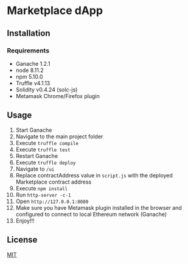 # Marketplace dApp

## Installation

### Requirements
* Ganache 1.2.1
* node 8.11.2
* npm 5.10.0
* Truffle v4.1.13
* Solidity v0.4.24 (solc-js)
* Metamask Chrome/Firefox plugin

## Usage
1) Start Ganache
1) Navigate to the main project folder
2) Execute `truffle compile`
3) Execute `truffle test`
4) Restart Ganache
5) Execute `truffle deploy`
6) Navigate to `/ui`
7) Replace contractAddress value in `script.js` with the deployed Marketplace contract address
8) Execute `npm install`
9) Run `http-server -c-1`
10) Open `http://127.0.0.1:8080`
11) Make sure you have Metamask plugin installed in the browser and configured to connect to local Ethereum network (Ganache)
11) Enjoy!!!

## License
[MIT](https://choosealicense.com/licenses/mit/)
